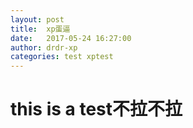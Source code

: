 ```yaml
---
layout: post
title:  xp蛋逼
date:   2017-05-24 16:27:00
author: drdr-xp
categories: test xptest
---
```


# this is a test不拉不拉
